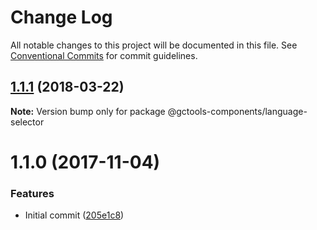 # Change Log

All notable changes to this project will be documented in this file.
See [Conventional Commits](https://conventionalcommits.org) for commit guidelines.

<a name="1.1.1"></a>
## [1.1.1](https://github.com/gctools-outilsgc/gctools-components/compare/@gctools-components/language-selector@1.1.0...@gctools-components/language-selector@1.1.1) (2018-03-22)




**Note:** Version bump only for package @gctools-components/language-selector

<a name="1.1.0"></a>
# 1.1.0 (2017-11-04)


### Features

* Initial commit ([205e1c8](https://github.com/gctools-outilsgc/gctools-components/commit/205e1c8))
